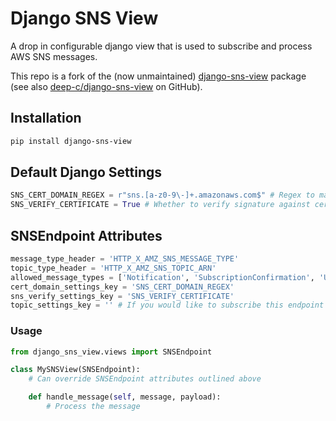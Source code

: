 # Django SNS View

A drop in configurable django view that is used to subscribe and process AWS SNS messages. 

This repo is a fork of the (now unmaintained) [django-sns-view](https://pypi.org/project/django-sns-view/) package (see also [deep-c/django-sns-view](https://github.com/deep-c/django-sns-view) on GitHub).

## Installation

```sh
pip install django-sns-view
```

## Default Django Settings

```py
SNS_CERT_DOMAIN_REGEX = r"sns.[a-z0-9\-]+.amazonaws.com$" # Regex to match on cert domain
SNS_VERIFY_CERTIFICATE = True # Whether to verify signature against certificate
```

## SNSEndpoint Attributes

```py
message_type_header = 'HTTP_X_AMZ_SNS_MESSAGE_TYPE'
topic_type_header = 'HTTP_X_AMZ_SNS_TOPIC_ARN'
allowed_message_types = ['Notification', 'SubscriptionConfirmation', 'UnsubscribeConfirmation']
cert_domain_settings_key = 'SNS_CERT_DOMAIN_REGEX'
sns_verify_settings_key = 'SNS_VERIFY_CERTIFICATE'
topic_settings_key = '' # If you would like to subscribe this endpoint only certain topics, create a setting containing a list of topics that are allowed.
```

### Usage

```py
from django_sns_view.views import SNSEndpoint

class MySNSView(SNSEndpoint):
    # Can override SNSEndpoint attributes outlined above

    def handle_message(self, message, payload):
        # Process the message
```
